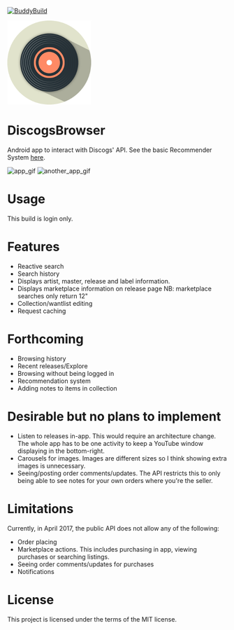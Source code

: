 [![BuddyBuild](https://dashboard.buddybuild.com/api/statusImage?appID=58ff64f23f33870001d2e016&branch=master&build=latest)](https://dashboard.buddybuild.com/apps/58ff64f23f33870001d2e016/build/latest?branch=master)

![app_logo](app/src/main/res/drawable-xxxhdpi/ic_app.png)

# DiscogsBrowser
Android app to interact with Discogs' API. See the basic Recommender System [here](https://github.com/jbmlaird/Discogs-Browser-ML).

![app_gif](https://media.giphy.com/media/UHn06Zh8EBCGA/giphy.gif) ![another_app_gif](https://media.giphy.com/media/3IH00o747keju/giphy.gif)

# Usage

This build is login only.

# Features

* Reactive search
* Search history
* Displays artist, master, release and label information.
* Displays marketplace information on release page NB: marketplace searches only return 12"
* Collection/wantlist editing
* Request caching

# Forthcoming

* Browsing history
* Recent releases/Explore
* Browsing without being logged in
* Recommendation system
* Adding notes to items in collection

# Desirable but no plans to implement

* Listen to releases in-app. This would require an architecture change. The whole app has to be one activity to keep a YouTube window displaying in the bottom-right.
* Carousels for images. Images are different sizes so I think showing extra images is unnecessary.
* Seeing/posting order comments/updates. The API restricts this to only being able to see notes for your own orders where you're the seller.

# Limitations

Currently, in April 2017, the public API does not allow any of the following:
* Order placing
* Marketplace actions. This includes purchasing in app, viewing purchases or searching listings.
* Seeing order comments/updates for purchases
* Notifications

# License

This project is licensed under the terms of the MIT license.
